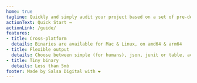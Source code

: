 ```yaml
---
home: true
tagline: Quickly and simply audit your project based on a set of pre-defined rules.
actionText: Quick Start →
actionLink: /guide/
features:
- title: Cross-platform
  details: Binaries are available for Mac & Linux, on amd64 & arm64
- title: Flexible output
  details: Choose between simple (for humans), json, junit or table, according to your needs
- title: Tiny binary
  details: Less than 5mb
footer: Made by Salsa Digital with ❤️
---
```

